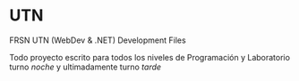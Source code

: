 # UTN
FRSN UTN (WebDev &amp; .NET) Development Files

Todo proyecto escrito para todos los niveles de Programación y Laboratorio turno *noche* y ultimadamente turno *tarde*
